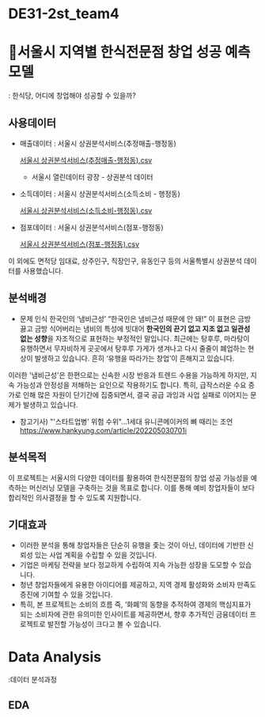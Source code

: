 # DE31-2st_team4
# 🍙서울시 지역별 한식전문점 창업 성공 예측 모델
: 한식당, 어디에 창업해야 성공할 수 있을까?

## 사용데이터
- 매출데이터 : 서울시 상권분석서비스(추정매출-행정동)
    
    [서울시 상권분석서비스(추정매출-행정동).csv](https://prod-files-secure.s3.us-west-2.amazonaws.com/94cbcb92-8bd8-4a34-9a32-a748300f9772/de9f1383-87d0-45b0-9ee4-78671f26e3cf/%EC%84%9C%EC%9A%B8%EC%8B%9C_%EC%83%81%EA%B6%8C%EB%B6%84%EC%84%9D%EC%84%9C%EB%B9%84%EC%8A%A4(%EC%B6%94%EC%A0%95%EB%A7%A4%EC%B6%9C-%ED%96%89%EC%A0%95%EB%8F%99).csv)
    
    - 서울시 열린데이터 광장 - 상권분석 데이터
- 소득데이터 : 서울시 상권분석서비스(소득소비 -  행정동)
    
    [서울시 상권분석서비스(소득소비-행정동).csv](https://prod-files-secure.s3.us-west-2.amazonaws.com/94cbcb92-8bd8-4a34-9a32-a748300f9772/3e5e220c-beb8-4ba4-af9a-9eb380c7ac9a/%EC%84%9C%EC%9A%B8%EC%8B%9C_%EC%83%81%EA%B6%8C%EB%B6%84%EC%84%9D%EC%84%9C%EB%B9%84%EC%8A%A4(%EC%86%8C%EB%93%9D%EC%86%8C%EB%B9%84-%ED%96%89%EC%A0%95%EB%8F%99).csv)
    
- 점포데이터 : 서울시 상권분석서비스(점포-행정동)
    
    [서울시 상권분석서비스(점포-행정동).csv](https://prod-files-secure.s3.us-west-2.amazonaws.com/94cbcb92-8bd8-4a34-9a32-a748300f9772/50955f83-356e-42c7-ae19-d7e88ed56249/%EC%84%9C%EC%9A%B8%EC%8B%9C_%EC%83%81%EA%B6%8C%EB%B6%84%EC%84%9D%EC%84%9C%EB%B9%84%EC%8A%A4(%EC%A0%90%ED%8F%AC-%ED%96%89%EC%A0%95%EB%8F%99).csv)
    
이 외에도 면적당 임대료, 상주인구, 직장인구, 유동인구 등의 서울특별시 상권분석 데이터를 사용했습니다.

## 분석배경

- 문제 인식 
한국인의 ‘냄비근성’
“한국인은 냄비근성 때문에 안 돼!” 이 표현은 금방 끓고 금방 식어버리는 냄비의 특성에 빗대어 **한국인의 끈기 없고 지조 없고 일관성 없는 성향**을 자조적으로 표현하는 부정적인 말입니다.
최근에는 탕후루, 마라탕이 유행하면서 무자비하게 곳곳에서 탕후루 가게가 생겨나고 다시 줄줄이 폐업하는 현상이 발생하고 있습니다. 흔히 ‘유행을 따라가는 창업’이 흔해지고 있습니다. 

이러한 '냄비근성'은 한편으로는 신속한 시장 반응과 트렌드 수용을 가능하게 하지만, 지속 가능성과 안정성을 저해하는 요인으로 작용하기도 합니다. 특히, 급작스러운 수요 증가로 인해 많은 자원이 단기간에 집중되면서, 결국 공급 과잉과 사업 실패로 이어지는 문제가 발생하고 있습니다.

- 참고기사) 
"'스타트업병' 위험 수위"…1세대 유니콘메이커의 뼈 때리는 조언
https://www.hankyung.com/article/202205030701i



## 분석목적

이 프로젝트는 서울시의 다양한 데이터를 활용하여 한식전문점의 창업 성공 가능성을 예측하는 머신러닝 모델을 구축하는 것을 목표로 합니다. 이를 통해 예비 창업자들이 보다 합리적인 의사결정을 할 수 있도록 지원합니다.

## 기대효과

- 이러한 분석을 통해 창업자들은 단순히 유행을 좇는 것이 아닌, 데이터에 기반한 신뢰성 있는 사업 계획을 수립할 수 있을 것입니다.
- 기업은 마케팅 전략을 보다 정교하게 수립하여 지속 가능한 성장을 도모할 수 있습니다.
- 청년 창업자들에게 유용한 아이디어를 제공하고, 지역 경제 활성화와 소비자 만족도 증진에 기여할 수 있을 것입니다.
- 특히, 본 프로젝트는 소비의 흐름 즉, ‘화폐’의 동향을 추적하여 경제의 핵심지표가 되는 소비자에 관한 유의미한 인사이트를 제공하면서,
향후 추가적인 금융데이터 프로젝트로 발전할 가능성이 크다고 볼 수 있습니다.


# Data Analysis
:데이터 분석과정

## EDA


